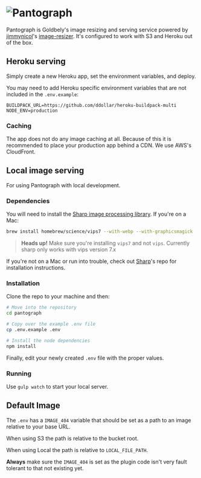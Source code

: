 # ![Pantograph](http://i.imgur.com/60P4bO7.png)

Pantograph is Goldbely's image resizing and serving service powered by [jimmynicol][]'s [image-resizer][]. It's configured to work with S3 and Heroku out of the box.

## Heroku serving

Simply create a new Heroku app, set the environment variables, and deploy.

You may need to add Heroku specific environment variables that are not included in the `.env.example`:

```
BUILDPACK_URL=https://github.com/ddollar/heroku-buildpack-multi
NODE_ENV=production
```

### Caching

The app does not do any image caching at all. Because of this it is recommended to place your production app behind a CDN. We use AWS's CloudFront.

## Local image serving

For using Pantograph with local development.

### Dependencies

You will need to install the [Sharp image processing library][sharp]. If you're on a Mac:

```sh
brew install homebrew/science/vips7 --with-webp --with-graphicsmagick
```

> **Heads up!** Make sure you're installing `vips7` and not `vips`. Currently sharp only works with vips version 7.x

If you're not on a Mac or run into trouble, check out [Sharp][sharp]'s repo for installation instructions.

### Installation

Clone the repo to your machine and then:

```bash
# Move into the repository
cd pantograph

# Copy over the example .env file
cp .env.example .env

# Install the node dependencies
npm install
```

Finally, edit your newly created `.env` file with the proper values.

### Running

Use `gulp watch` to start your local server.

[jimmynicol]: https://github.com/jimmynicol
[image-resizer]: https://github.com/jimmynicol/image-resizer
[sharp]: https://github.com/lovell/sharp


## Default Image

The `.env` has a `IMAGE_404` variable that should be set as a path to an image relative to your base URL.

When using S3 the path is relative to the bucket root.

When using Local the path is relative to `LOCAL_FILE_PATH`.

**Always** make sure the `IMAGE_404` is set as the plugin code isn't very fault tolerant to that not existing yet.
